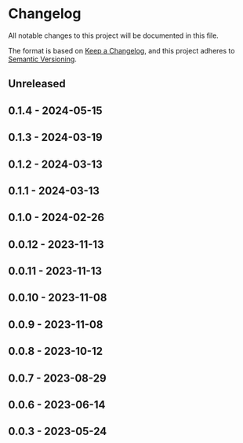 # Changelog

All notable changes to this project will be documented in this file.

The format is based on [Keep a Changelog](https://keepachangelog.com/en/1.0.0/),
and this project adheres to [Semantic Versioning](https://semver.org/spec/v2.0.0.html).

## Unreleased

## 0.1.4 - 2024-05-15

## 0.1.3 - 2024-03-19

## 0.1.2 - 2024-03-13

## 0.1.1 - 2024-03-13

## 0.1.0 - 2024-02-26

## 0.0.12 - 2023-11-13

## 0.0.11 - 2023-11-13

## 0.0.10 - 2023-11-08

## 0.0.9 - 2023-11-08

## 0.0.8 - 2023-10-12

## 0.0.7 - 2023-08-29

## 0.0.6 - 2023-06-14

## 0.0.3 - 2023-05-24
